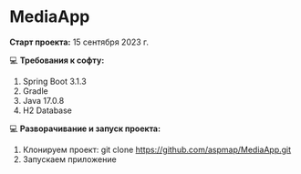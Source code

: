 # MediaApp

**Старт проекта:** 15 сентября 2023 г.

:computer: **Требования к софту:**
1. Spring Boot 3.1.3
2. Gradle
3. Java 17.0.8
4. H2 Database

:computer: **Разворачивание и запуск проекта:**
1. Клонируем проект: git clone https://github.com/aspmap/MediaApp.git
2. Запускаем приложение